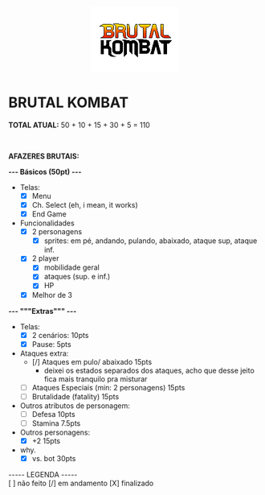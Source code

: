 <p align ="center">
<img src= "./sprites/menu/titulo/title_00.png" >
</p>

# BRUTAL KOMBAT

**TOTAL ATUAL:** 50 + 10 + 15 + 30 + 5 = 110
<!-- 
    tirei 90, entreguei com um errinho no bot :(
    mas afinal, oq q tu ta fazendo aqui, curioso?
--->
</br>

**AFAZERES BRUTAIS:**

**--- Básicos (50pt) ---**
- Telas:
    - [X] Menu
    - [X] Ch. Select (eh, i mean, it works)
    - [X] End Game
    
- Funcionalidades
    - [X] 2 personagens 
        - [X] sprites: em pé, andando, pulando, abaixado, ataque sup, ataque inf.
    - [X] 2 player 
        - [X] mobilidade geral
        - [X] ataques (sup. e inf.)
        - [X] HP
    - [X] Melhor de 3
    
**--- """Extras""" ---**
- Telas:
    - [X] 2 cenários:                                  10pts
    - [X] Pause:                                       5pts
    
- Ataques extra:
    - [/] Ataques em pulo/ abaixado                   15pts
        - deixei os estados separados dos ataques, acho que desse jeito 
        fica mais tranquilo pra misturar 
    - [ ] Ataques Especiais (min: 2 personagens)      15pts
    - [ ] Brutalidade (fatality)                      15pts
    
- Outros atributos de personagem:
    - [ ] Defesa                                      10pts
    - [ ] Stamina                                     7.5pts
    
- Outros personagens:
    - [X] +2                                          15pts

- why.
    - [X] vs. bot                                     30pts
    
----- LEGENDA -----
</br>
[ ] não feito
[/] em andamento
[X] finalizado
